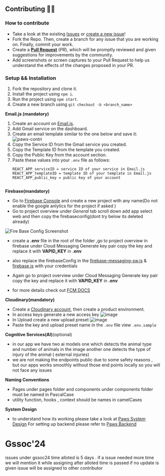 ## Contributing 👨‍💻 

###  How to contribute
- Take a look at the existing [Issues](https://github.com/Innovateninjas/Paws-frontend) or [create a new issue](https://github.com/Innovateninjas/Paws-frontend/issues/new/choose)!
- Fork the Repo. Then, create a branch for any issue that you are working on. Finally, commit your work.
- Create a **[Pull Request](https://github.com/Innovateninjas/Paws-frontend)** (_PR_), which will be promptly reviewed and given suggestions for improvements by the community.
- Add screenshots or screen captures to your Pull Request to help us understand the effects of the changes proposed in your PR.

### Setup && Installation

1. Fork the repository and clone it.
2. Install the project using `npm i`.
3. Run the project using `npm start`.
4. Create a new branch using `git checkout -b <branch_name>`

**Email.js (mandatory)**

1. Create an account on [Email.js](https://www.emailjs.com/).
2. Add Gmail service on the dashboard.
3. Create an email template similar to the one below and save it:
   ![paws-contri](https://github.com/atharvarekhawar/Paws-frontend/assets/113119063/690e65c5-f754-4f3a-be2a-c79e9d6ec0af
)  
4. Copy the Service ID from the Gmail service you created.
5. Copy the Template ID from the template you created.
6. Copy the Public Key from the account section.
7. Paste these values into your `.env` file as follows:
   ```env
   REACT_APP_serviceID = service ID of your service in Email.js
   REACT_APP_templateID = template ID of your template in Email.js
   REACT_APP_public_key = public key of your account


**Firebase(mandatory)**

- Go to [Firebase Console](https://console.firebase.google.com/u/0/) and create a new project with any name(Do not enable the google anlytics for the project if asked )  
- Go to project overview  under  *General* tab scroll down add app select web and then copy the firebaseconfig(dont try below its deleted already)

![Fire Base Config Screenshot](https://res.cloudinary.com/dff97ky68/image/upload/v1713553341/sbh/h0lzqfqnonb2ohrs9p1o.jpg)
- create a **.env** file in the root of the folder ,go to project overview in firebase  under Cloud Messaging Generate key pair  copy the key and replace  it with **VAPID_KEY** in **.env** 


- also replace the firebaseConfig in the [firebase-messaging-sw.js](./public/firebase-messaging-sw.js) & [firebase.js](./src/firebase.js) with your credentials 

- Again go to project overview  under Cloud Messaging Generate key pair  copy the key and replace  it with **VAPID_KEY** in **.env** 

- for more details check out [FCM DOCS](https://firebase.google.com/docs/cloud-messaging/js/client)

**Cloudinary(mandatory)**
- Create a [Cloudinary account](https://cloudinary.com/), then create a product environment.
- In access keys generate a new access key
![image](https://github.com/Innovateninjas/Paws-frontend/assets/124495375/5b6a4241-8372-4e1f-b5b3-064e57dd05e2)
- In Upload create a new upload preset
  ![image](https://github.com/Innovateninjas/Paws-frontend/assets/124495375/0e6d2111-7fbd-41b7-a3b8-a545064dd2a1)
- Paste the key and upload preset name in the `.env` file view `.env.sample` 

**Cognitive Services(AI)**(optional)
- in our app we have two ai models one which detects the animal type and number of animals in the image another one detects the type of injury of the animal ( external injuries) 
- we are not making the endpoints public due to some safety reasons , but our apps works smoothly without those end points locally so you will not face any issues 

**Naming Conventions**
- Pages under pages folder and components under components folder must be named in PascalCase
- utility function, hooks , context should be names in camelCases 


**System Design**
- to understand how its working please take a look at [Paws System Design](https://excalidraw.com/#json=GMHuRPYEPAvFAn5xM4ok8,8w53-nnoWQeDL0hPE86s9A)
For setting up backend please refer to [Paws Backend](https://github.com/Innovateninjas/Paws-Backend)

# Gssoc'24 
 issues under gssoc24 time alloted is 5 days . if a issue needed more time we will mention it while assigning after alloted time is passed if no update is given issue will be assigned to other contributor 
